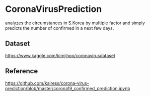 # CoronaVirusPrediction
analyzes the circumstances in S.Korea by multiple factor and simply predicts the number of confirmed in a next few days.

## Dataset
https://www.kaggle.com/kimjihoo/coronavirusdataset

## Reference
https://github.com/kairess/corona-virus-prediction/blob/master/corona19_confirmed_prediction.ipynb

